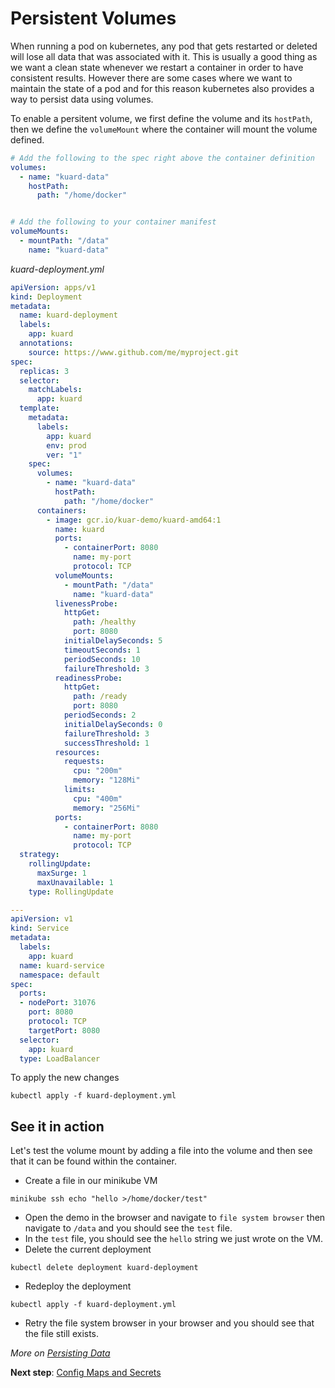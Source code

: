 # Persistent Volumes
When running a pod on kubernetes, any pod that gets restarted or deleted will lose all data that was associated with it. This is usually a good thing as we want a clean state whenever we restart a container in order to have consistent results. However there are some cases where we want to maintain the state of a pod and for this reason kubernetes also provides a way to persist data using volumes.

To enable a persitent volume, we first define the volume and its `hostPath`, then we define the `volumeMount` where the container will mount the volume defined.

```yaml
# Add the following to the spec right above the container definition 
volumes:
  - name: "kuard-data"
    hostPath:
      path: "/home/docker"


# Add the following to your container manifest
volumeMounts:
  - mountPath: "/data"
    name: "kuard-data"
```

*kuard-deployment.yml*
``` yaml
apiVersion: apps/v1
kind: Deployment
metadata:
  name: kuard-deployment
  labels:
    app: kuard
  annotations:
    source: https://www.github.com/me/myproject.git
spec:
  replicas: 3
  selector:
    matchLabels:
      app: kuard
  template:
    metadata:
      labels:
        app: kuard
        env: prod
        ver: "1"
    spec:
      volumes:
        - name: "kuard-data"
          hostPath:
            path: "/home/docker"
      containers:
        - image: gcr.io/kuar-demo/kuard-amd64:1
          name: kuard
          ports:
            - containerPort: 8080
              name: my-port
              protocol: TCP
          volumeMounts:
            - mountPath: "/data"
              name: "kuard-data"
          livenessProbe:
            httpGet:
              path: /healthy
              port: 8080
            initialDelaySeconds: 5
            timeoutSeconds: 1
            periodSeconds: 10
            failureThreshold: 3
          readinessProbe:
            httpGet:
              path: /ready
              port: 8080
            periodSeconds: 2
            initialDelaySeconds: 0
            failureThreshold: 3
            successThreshold: 1
          resources:
            requests:
              cpu: "200m"
              memory: "128Mi"
            limits:
              cpu: "400m"
              memory: "256Mi"
          ports:
            - containerPort: 8080
              name: my-port
              protocol: TCP
  strategy:
    rollingUpdate:
      maxSurge: 1
      maxUnavailable: 1
    type: RollingUpdate

---
apiVersion: v1
kind: Service
metadata:
  labels:
    app: kuard
  name: kuard-service
  namespace: default
spec:
  ports:
  - nodePort: 31076
    port: 8080
    protocol: TCP
    targetPort: 8080
  selector:
    app: kuard
  type: LoadBalancer
```
To apply the new changes 
```
kubectl apply -f kuard-deployment.yml
``` 

## See it in action
Let's test the volume mount by adding a file into the volume and then see that it can be found within the container.
- Create a file in our minikube VM
```
minikube ssh echo "hello >/home/docker/test"
```
- Open the demo in the browser and navigate to `file system browser` then navigate to `/data` and you should see the `test` file.
- In the `test` file, you should see the `hello` string we just wrote on the VM.
- Delete the current deployment
```
kubectl delete deployment kuard-deployment
```
- Redeploy the deployment
```
kubectl apply -f kuard-deployment.yml
```
- Retry the file system browser in your browser and you should see that the file still exists.

*More on [Persisting Data](https://kubernetes.io/docs/concepts/storage/persistent-volumes/)*

**Next step**: [Config Maps and Secrets](09-config_maps_and_secrets.md)
